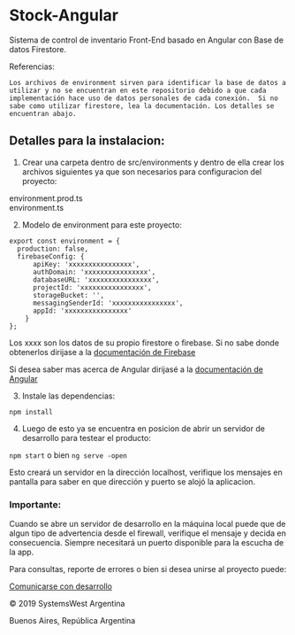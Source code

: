 # Stock-Angular

Sistema de control de inventario Front-End basado en Angular con Base de datos Firestore.

Referencias:
```
Los archivos de environment sirven para identificar la base de datos a utilizar y no se encuentran en este repositorio debido a que cada implementación hace uso de datos personales de cada conexión.  Si no sabe como utilizar firestore, lea la documentación. Los detalles se encuentran abajo.
```


## Detalles para la instalacion:

1) Crear una carpeta dentro de src/environments y dentro de ella crear los archivos siguientes ya que son necesarios para configuracion del proyecto:

environment.prod.ts  
environment.ts

2) Modelo de environment para este proyecto:

```
export const environment = {
  production: false,
  firebaseConfig: {
      apiKey: 'xxxxxxxxxxxxxxxx',
      authDomain: 'xxxxxxxxxxxxxxxx',
      databaseURL: 'xxxxxxxxxxxxxxxx',
      projectId: 'xxxxxxxxxxxxxxxx',
      storageBucket: '',
      messagingSenderId: 'xxxxxxxxxxxxxxxx',
      appId: 'xxxxxxxxxxxxxxxx'
    }
};
```
Los xxxx son los datos de su propio firestore o firebase.  Si no sabe donde obtenerlos dirijase a la [documentación de Firebase](https://firebase.google.com/)

Si desea saber mas acerca de Angular dirijasé a la [documentación de Angular](https://angular.io/docs)


3) Instale las dependencias:

``` 
npm install 
```
4) Luego de esto ya se encuentra en posicion de abrir un servidor de desarrollo para testear el producto:

``` npm start ``` 
o bien 
``` ng serve -open ```

Esto creará un servidor en la dirección localhost,  verifique los mensajes en pantalla para saber en que dirección y puerto se alojó la aplicacion.  

### Importante:

Cuando se abre un servidor de desarrollo en la máquina local puede que de algun tipo de advertencia desde el firewall, verifique el mensaje y decida en consecuencia.  Siempre necesitará un puerto disponible para la escucha de la app. 

Para consultas, reporte de errores o bien si desea unirse al proyecto puede:

[Comunicarse con desarrollo](mailto:marcelo.lavandeira@gmail.com)	

&copy; 2019 SystemsWest Argentina

Buenos Aires, República Argentina
